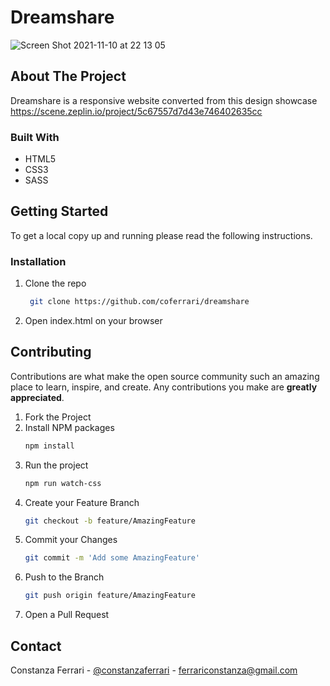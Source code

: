 # Dreamshare 

![Screen Shot 2021-11-10 at 22 13 05](https://user-images.githubusercontent.com/80214717/141219181-b99b3761-0fd7-4a57-9dfc-d981319b1118.png)

<!-- ABOUT THE PROJECT -->
## About The Project

<!-- [![Product Name Screen Shot][product-screenshot]](https://example.com) -->

Dreamshare is a responsive website converted from this design showcase https://scene.zeplin.io/project/5c67557d7d43e746402635cc



### Built With

* HTML5
* CSS3
* SASS


<!-- GETTING STARTED -->
## Getting Started

To get a local copy up and running please read the following instructions.

### Installation

1. Clone the repo
   ```sh
    git clone https://github.com/coferrari/dreamshare
   ```
2. Open index.html on your browser


<!-- CONTRIBUTING -->
## Contributing

Contributions are what make the open source community such an amazing place to learn, inspire, and create. Any contributions you make are **greatly appreciated**.

1. Fork the Project
2. Install NPM packages
   ```sh
   npm install
   ```
3. Run the project
   ```sh
   npm run watch-css
   ```
4. Create your Feature Branch 
   ```sh
   git checkout -b feature/AmazingFeature
   ```
5. Commit your Changes 
   ```sh
   git commit -m 'Add some AmazingFeature'
   ```
6. Push to the Branch 
   ```sh
   git push origin feature/AmazingFeature
   ```
7. Open a Pull Request


<!-- CONTACT -->
## Contact

Constanza Ferrari - [@constanzaferrari](https://www.linkedin.com/in/constanzaferrari/) - ferrariconstanza@gmail.com



